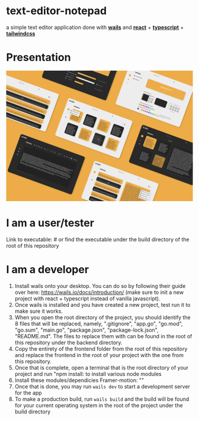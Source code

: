 # text-editor-notepad
a simple text editor application done with **<a href="https://wails.io/" target="_blank" rel="noreferrer">wails</a>** and **<a href="https://reactjs.org/" target="_blank" rel="noreferrer">react</a>** + **<a href="https://www.typescriptlang.org/" target="_blank" rel="noreferrer">typescript</a>** + **<a href="https://tailwindcss.com/" target="_blank" rel="noreferrer">tailwindcss</a>**

# Presentation
![presentation](preview-img/notes-app.png "presentation")

# I am a user/tester
Link to executable: #
or find the executable under the build directory of the root of this repository 

# I am a developer
1. Install wails onto your desktop. You can do so by following their guide over here: https://wails.io/docs/introduction/ (make sure to init a new project with react + typescript instead of vanilla javascript).
2. Once wails is installed and you have created a new project, test run it to make sure it works.
3. When you open the root directory of the project, you should identify the 8 files that will be replaced, namely, ".gitignore", "app.go", "go.mod", "go.sum", "main.go", "package.json", "package-lock.json", "README.md". The files to replace them with can be found in the root of this repository under the backend directory.
4. Copy the entirety of the frontend folder from the root of this repository and replace the frontend in the root of your project with the one from this repository.
5. Once that is complete, open a terminal that is the root directory of your project and run "npm install: to install various node modules
6. Install these modules/dependicies
   Framer-motion: ""
7. Once that is done, you may run `wails dev` to start a development server for the app
8. To make a production build, run `wails build` and the build will be found for your current operating system in the root of the project under the build directory
